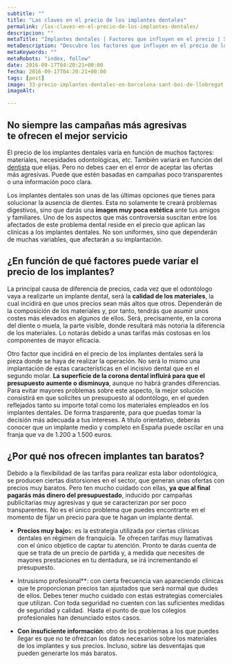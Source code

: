 ```yaml
---
subtitle: ""
title: "Las claves en el precio de los implantes dentales"
permalink: /las-claves-en-el-precio-de-los-implantes-dentales/
descripcion: ""
metaTitle: "Implantes dentales | Factores que influyen en el precio | Sant Boi de Llobregat"
metaDescription: "Descubre los factores que influyen en el precio de los implantes dentales en Sant Boi de Llobregat. Aprende sobre la calidad de los materiales, la pieza dental y cómo evitar ofertas engañosas. ¡Infórmate y toma la mejor decisión para tu salud dental!"
metaKeywords: ""
metaRobots: "index, follow"
date: 2016-09-17T04:20:21+00:00
fecha: 2016-09-17T04:20:21+00:00
tags: [post]
image: 33-precio-implantes-dentales-en-barcelona-sant-boi-de-llobregat.jpg
imageAlt: 

---
```



## No siempre las campañas más agresivas te ofrecen el mejor servicio


El precio de los implantes dentales varía en función de muchos factores: materiales, necesidades odontológicas, etc. También variarà en función del [dentista](http://centredentalbaste.com/) que elijas. Pero no debes caer en el error de aceptar las ofertas más agresivas. Puede que estén basadas en campañas poco transparentes o una información poco clara.

Los implantes dentales son unas de las últimas opciones que tienes para solucionar la ausencia de dientes. Esta no solamente te creará problemas digestivos, sino que darás una **imagen muy poca estética** ante tus amigos y familiares. Uno de los aspectos que más controversia suscitan entre los afectados de este problema dental reside en el precio que aplican las clínicas a los implantes dentales. No son uniformes, sino que dependerán de muchas variables, que afectarán a su implantación.


## **¿En función de qué factores puede varíar el precio de los implantes?**


La principal causa de diferencia de precios, cada vez que el odontólogo vaya a realizarte un implante dental, será la **calidad de los materiales**, la cual incidirá en que unos precios sean más altos que otros. Dependerán de la composición de los materiales y, por tanto, tendrás que asumir unos costes más elevados en algunos de ellos. Será, precisamente, en la corona del diente o muela, la parte visible, donde resultará más notoria la diferencia de los materiales. Lo notarás debido a unas tarifas más costosas en los componentes de mayor eficacia.

Otro factor que incidirá en el precio de los implantes dentales será la pieza donde se haya de realizar la operación. No será lo mismo una implantación de estas características en el incisivo dental que en el segundo molar. **La superficie de la corona dental influirá para que el presupuesto aumente o disminuya**, aunque no habrá grandes diferencias. Para evitar mayores problemas sobre este aspecto, la mejor solución consistirá en que solicites un presupuesto al odontólogo, en el queden reflejados tanto su importe total como los materiales empleados en los implantes dentales. De forma trasparente, para que puedas tomar la decisión más adecuada a tus intereses. A título orientativo, deberás conocer que un implante medio y completo en España puede oscilar en una franja que va de 1.200 a 1.500 euros.

## **¿Por qué nos ofrecen implantes tan baratos?**



Debido a la flexibilidad de las tarifas para realizar esta labor odontológica, se producen ciertas distorsiones en el sector, que generan unas ofertas con precios muy baratos. Pero ten mucho cuidado con ellas, **ya** **que al final pagarás más dinero del presupuestado**, inducido por campañas publicitarias muy agresivas y que se caracterizan por ser poco transparentes. No es el único problema que puedes encontrarte en el momento de fijar un precio para que te hagan un implante dental.

- **Precios muy bajo**s: es la estrategia utilizada por ciertas clínicas dentales en régimen de franquicia. Te ofrecen tarifas muy llamativas con el único objetico de captar tu atención. Pronto te darás cuenta de que se trata de un precio de partida y, a medida que necesites de mayores prestaciones en tu dentadura, se irá incrementando el presupuesto.

- Intrusismo profesional**: con cierta frecuencia van apareciendo clínicas que te proporcionan precios tan ajustados que será normal que dudes de ellos. Debes tener mucho cuidado con estas estrategias comerciales que utilizan. Con toda seguridad no cuenten con las suficientes medidas de seguridad y calidad.  Hasta el punto de que los colegios profesionales han denunciado estos casos.

- **Con insuficiente información**: otro de los problemas a los que puedes llegar es que no te ofrezcan los datos necesarios sobre los materiales de los implantes y sus precios. Incluso, sobre las desventajas que pueden generarte los más baratos.

 
